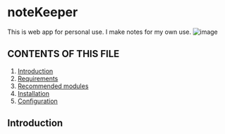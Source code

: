 # noteKeeper
This is web app for personal use. I make notes  for my own use.
![image](https://user-images.githubusercontent.com/96524338/200797577-25d49975-84f4-4ef0-9f59-362b16311672.png)

CONTENTS OF THIS FILE
---------------------
 1. [Introduction](##Introduction)
 2. [Requirements](##Requirements)
 3. [Recommended modules](##Recommended_modules)
 4. [Installation](##Installation)
 5. [Configuration](##Configuration)

 
 ## Introduction
